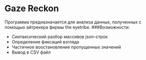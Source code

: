 # Gaze Reckon
Программа предназначается для анализа данных, полученных с помощью айтрекера фирмы the eyetribe.
###Возможности:
* Синтаксический разбор массивов json-строк
* Определение фиксаций взгляда
* Частичное воостановление пропущенных значений
* Вывод в CSV файл
